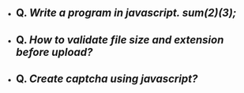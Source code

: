 - ## Q. ***Write a program in javascript. sum(2)(3);***
- ## Q. ***How to validate file size and extension before upload?***
- ## Q. ***Create captcha using javascript?***